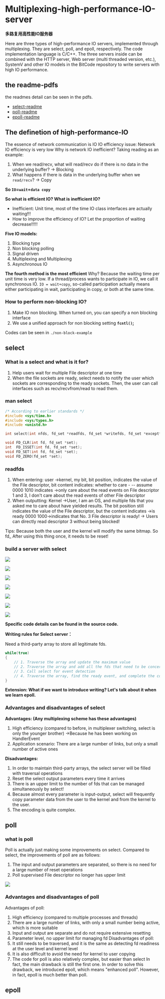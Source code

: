 # Multiplexing-high-performance-IO-server

**多路复用高性能IO服务器**

Here are three types of high-performance IO servers, implemented through multiplexing. They are select, poll, and epoll, respectively. The code implementation language is C/C++. The three servers inside can be combined with the HTTP server, Web server (multi threaded version, etc.), SystemV and other IO models in the BitCode repository to write servers with high IO performance.

## the readme-pdfs
the readmes detail can be seen in the pdfs.
- [select-readme](./readme-pdfs/select-readme.pdf)
- [poll-readme](./readme-pdfs/poll-readme.pdf)
- [epoll-readme](./readme-pdfs/epoll-readme.pdf)

## The definetion of high-performance-IO

The essence of network communication is IO
IO efficiency issue: Network IO efficiency is very low
Why is network IO inefficient?
Taking reading as an example:

1. When we read/recv, what will read/recv do if there is no data in the underlying buffer? -> Blocking 
2. What happens if there is data in the underlying buffer when we `read/recv`? -> Copy

**So `IO`=`wait`+`data copy`**

**So what is efficient IO? What is inefficient IO?** 

- Inefficient: Unit time, most of the time IO class interfaces are actually waiting!!!
- How to improve the efficiency of IO? Let the proportion of waiting decrease!!!!!

**Five IO models:**

1. Blocking type
2. Non blocking polling
3. Signal driven
4. Multiplexing and Multiplexing 
5. Asynchronous IO

**The fourth method is the most efficient**
Why? Because the waiting time per unit time is very low. If a thread/process wants to participate in IO, we call it synchronous IO.
`IO = wait+copy`, so-called participation actually means either participating in wait, participating in copy, or both at the same time.

### How to perform non-blocking IO?

1. Make IO non blocking. When turned on, you can specify a non blocking interface
2. We use a unified approach for non blocking setting **`fcntl()`;**


Codes can be seen in `./non-block-example`

## select

### What is a select and what is it for?

1. Help users wait for multiple File descriptor at one time
2. When the file sockets are ready, select needs to notify the user which sockets are corresponding to the ready sockets. Then, the user can call interfaces such as recv/recvfrom/read to read them.

### man select

```c
/* According to earlier standards */
#include <sys/time.h>
#include <sys/types.h>
#include <unistd.h>

int select(int nfds, fd_set *readfds, fd_set *writefds, fd_set *exceptfds, struct timeval *timeout);

void FD_CLR(int fd, fd_set *set);
int  FD_ISSET(int fd, fd_set *set);
void FD_SET(int fd, fd_set *set);
void FD_ZERO(fd_set *set);
```

### readfds

1. When entering: user ->kernel, my bit, bit position, indicates the value of the File descriptor, bit content indicates: whether to care - -- assume 0000 1010 indicates ->only care about the read events on File descriptor 1 and 3, I don't care about the read events of other File descriptor
2. When outputting: Kernel ->User, I am an OS, and multiple fds that you asked me to care about have yielded results. The bit position still indicates the value of the File descriptor, but the content indicates ->is ready 0000 1000->indicates that No. 3 File descriptor is ready! -> Users can directly read descriptor 3 without being blocked!

Tips: Because both the user and the kernel will modify the same bitmap. So fd_ After using this thing once, it needs to be reset!

### build a server with select

![](./figs/5.png)

![](./figs/6.png)

![](./figs/7.png)

![](./figs/8.png)

![](./figs/10.png)

![](./figs/11.png)

![](./figs/12.png)

**Specific code details can be found in the source code.**

**Writing rules for Select server：**

Need a third-party array to store all legitimate fds.

```c
while(true)
{
    // 1. Traverse the array and update the maximum value
    // 2. Traverse the array and add all the fds that need to be concerned to fd_ Set Bitmap
    // 3. Call select for event detection
  	// 4. Traverse the array, find the ready event, and complete the corresponding redo based on the ready event a. accepter b. recver
}
```

**Extension: What if we want to introduce writing? Let's talk about it when we learn epoll.**

### Advantages and disadvantages of select

**Advantages: (Any multiplexing scheme has these advantages)**

1. High efficiency (compared to before, in multiplexer switching, select is only the younger brother) ->Because he has been working on HandlerEvent
2. Application scenario: There are a large number of links, but only a small number of active ones

**Disadvantages:**

1. In order to maintain third-party arrays, the select server will be filled with traversal operations
2. Reset the select output parameters every time it arrives
3. There is an upper limit to the number of fds that can be managed simultaneously by select!
4. Because almost every parameter is input-output, select will frequently copy parameter data from the user to the kernel and from the kernel to the user. 
5. The encoding is quite complex.

## poll
### what is poll
Poll is actually just making some improvements on select.
Compared to select, the improvements of poll are as follows:
1. The input and output parameters are separated, so there is no need for a large number of reset operations
2. Poll supervised File descriptor no longer has upper limit


![](./figs/14.png)

### Advantages and disadvantages of poll
Advantages of poll:
1. High efficiency (compared to multiple processes and threads)
2. There are a large number of links, with only a small number being active, which is more suitable
3. Input and output are separate and do not require extensive resetting
4. Parameter level, no upper limit for managing fd
Disadvantages of poll:
1. It still needs to be traversed, and it is the same as detecting fd readiness at the user level and kernel level
2. It is also difficult to avoid the need for kernel to user copying
3. The code for poll is also relatively complex, but easier than select
In fact, the main drawback is still the first one. In order to solve this drawback, we introduced epoll, which means "enhanced poll". However, in fact, epoll is much better than poll.

## epoll

